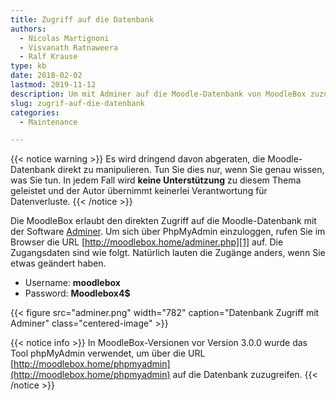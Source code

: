 ```yaml
---
title: Zugriff auf die Datenbank
authors:
  - Nicolas Martignoni
  - Visvanath Ratnaweera
  - Ralf Krause
type: kb
date: 2018-02-02
lastmod: 2019-11-12
description: Um mit Adminer auf die Moodle-Datenbank von MoodleBox zuzugreifen, lesen Sie die folgende Informationen
slug: zugrif-auf-die-datenbank
categories:
  - Maintenance

---
```

{{< notice warning >}}
Es wird dringend davon abgeraten, die Moodle-Datenbank direkt zu manipulieren. Tun Sie dies nur, wenn Sie genau wissen, was Sie tun. In jedem Fall wird __keine Unterstützung__ zu diesem Thema geleistet und der Autor übernimmt keinerlei Verantwortung für Datenverluste.
{{< /notice >}}

Die MoodleBox erlaubt den direkten Zugriff auf die Moodle-Datenbank mit der Software [Adminer][1]. Um sich über PhpMyAdmin einzuloggen, rufen Sie im Browser die URL [http://moodlebox.home/adminer.php][1] auf. Die Zugangsdaten sind wie folgt. Natürlich lauten die Zugänge anders, wenn Sie etwas geändert haben.

  * Username: __moodlebox__
  * Password: __Moodlebox4$__

{{< figure src="adminer.png" width="782" caption="Datenbank Zugriff mit Adminer" class="centered-image" >}}

{{< notice info >}}
In MoodleBox-Versionen vor Version 3.0.0 wurde das Tool phpMyAdmin verwendet, um über die URL [http://moodlebox.home/phpmyadmin](http://moodlebox.home/phpmyadmin) auf die Datenbank zuzugreifen.
{{< /notice >}}

 [1]: http://moodlebox.home/adminer.php
 [2]: http://moodlebox.home/phpmyadmin
 [3]: https://www.adminer.org/
